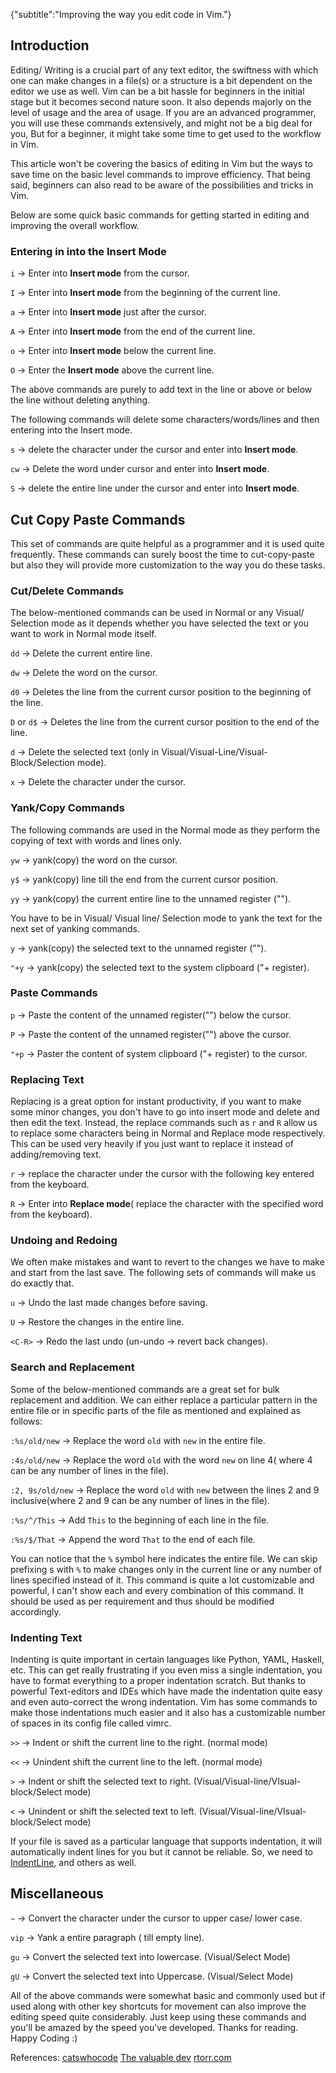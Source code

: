 {"subtitle":"Improving the way you edit code in Vim."}

<h2>Introduction</h2>
<p>Editing/ Writing is a crucial part of any text editor, the swiftness with which one can make changes in a file(s) or a structure is a bit dependent on the editor we use as well. Vim can be a bit hassle for beginners in the initial stage but it becomes second nature soon. It also depends majorly on the level of usage and the area of usage. If you are an advanced programmer, you will use these commands extensively, and might not be a big deal for you, But for a beginner, it might take some time to get used to the workflow in Vim.</p>
<p>This article won't be covering the basics of editing in Vim but the ways to save time on the basic level commands to improve efficiency. That being said, beginners can also read to be aware of the possibilities and tricks in Vim.</p>
<p>Below are some quick basic commands for getting started in editing and improving the overall workflow.</p>
<h3>Entering in into the Insert Mode</h3>
<p><code>i</code>  -&gt; Enter into <strong>Insert mode</strong> from the cursor.</p>
<p><code>I</code>   -&gt; Enter into <strong>Insert mode</strong> from the beginning of the current line.</p>
<p><code>a</code>   -&gt; Enter into <strong>Insert mode</strong>  just after the cursor.</p>
<p><code>A</code>   -&gt; Enter into <strong>Insert mode</strong> from the end of the current line.</p>
<p><code>o</code>   -&gt; Enter into <strong>Insert mode</strong> below the current line.</p>
<p><code>O</code>   -&gt; Enter the <strong>Insert mode</strong> above the current line.</p>
<p>The above commands are purely to add text in the line or above or below the line without deleting anything.</p>
<p>The following commands will delete some characters/words/lines and then entering into the Insert mode.</p>
<p><code>s</code>   -&gt; delete the character under the cursor and enter into <strong>Insert mode</strong>.</p>
<p><code>cw</code>  -&gt; Delete the word under cursor and enter into <strong>Insert mode</strong>.</p>
<p><code>S</code>   -&gt; delete the entire line under the cursor and enter into <strong>Insert mode</strong>.</p>
<h2>Cut Copy Paste Commands</h2>
<p>This set of commands are quite helpful as a programmer and it is used quite frequently. These commands can surely boost the time to cut-copy-paste but also they will provide more customization to the way you do these tasks.</p>
<h3>Cut/Delete Commands</h3>
<p>The below-mentioned commands can be used in Normal or any Visual/ Selection mode as it depends whether you have selected the text or you want to work in Normal mode itself.</p>
<p><code>dd</code>  -&gt; Delete the current entire line.</p>
<p><code>dw</code>  -&gt; Delete the word on the cursor.</p>
<p><code>d0</code> -&gt; Deletes the line from the current cursor position to the beginning of the line.</p>
<p><code>D</code> or <code>d$</code> -&gt; Deletes the line from the current cursor position to the end of the line.</p>
<p><code>d</code>  -&gt; Delete the selected text (only in Visual/Visual-Line/Visual-Block/Selection mode).</p>
<p><code>x</code>  -&gt; Delete the character under the cursor.</p>
<h3>Yank/Copy Commands</h3>
<p>The following commands are used in the Normal mode as they perform the copying of text with words and lines only.</p>
<p><code>yw</code> -&gt; yank(copy) the word on the cursor.</p>
<p><code>y$</code>  -&gt; yank(copy) line till the end from the current cursor position.</p>
<p><code>yy</code>  -&gt; yank(copy) the current entire line to the unnamed register (&quot;&quot;).</p>
<p>You have to be in Visual/ Visual line/ Selection mode to yank the text for the next set of yanking commands.</p>
<p><code>y</code>  -&gt; yank(copy) the selected text to the unnamed register (&quot;&quot;).</p>
<p><code>&quot;+y</code> -&gt; yank(copy) the selected text to the system clipboard (&quot;+ register).</p>
<h3>Paste Commands</h3>
<p><code>p</code>   -&gt; Paste the content of the unnamed register(&quot;&quot;) below the cursor.</p>
<p><code>P</code>   -&gt; Paste the content of the unnamed register(&quot;&quot;) above the cursor.</p>
<p><code>&quot;+p</code>  -&gt; Paster the content of system clipboard (&quot;+ register) to the cursor.</p>
<h3>Replacing Text</h3>
<p>Replacing is a great option for instant productivity, if you want to make some minor changes, you don't have to go into insert mode and delete and then edit the text. Instead, the replace commands such as <code>r</code> and <code>R</code> allow us to replace some characters being in Normal and Replace mode respectively. This can be used very heavily if you just want to replace it instead of adding/removing text.</p>
<p><code>r</code>   -&gt; replace the character under the cursor with the following key entered from the keyboard.</p>
<p><code>R</code>   -&gt; Enter into <strong>Replace mode</strong>( replace the character with the specified word from the keyboard).</p>
<h3>Undoing and Redoing</h3>
<p>We often make mistakes and want to revert to the changes we have to make and start from the last save. The following sets of commands will make us do exactly that.</p>
<p><code>u</code>   -&gt; Undo the last made changes before saving.</p>
<p><code>U</code> -&gt; Restore the changes in the entire line.</p>
<p><code>&lt;C-R&gt;</code>   -&gt; Redo the last undo (un-undo -&gt; revert back changes).</p>
<h3>Search and Replacement</h3>
<p>Some of the below-mentioned commands are a great set for bulk replacement and addition. We can either replace a particular pattern in the entire file or in specific parts of the file as mentioned and explained as follows:</p>
<p><code>:%s/old/new</code>  -&gt; Replace the word <code>old</code> with <code>new</code> in the entire file.</p>
<p><code>:4s/old/new</code>  -&gt; Replace the word <code>old</code> with the word <code>new</code> on line 4( where 4 can be any number of lines in the file).</p>
<p><code>:2, 9s/old/new</code>  -&gt; Replace the word <code>old</code> with <code>new</code> between the lines 2 and 9 inclusive(where 2 and 9 can be any number of lines in the file).</p>
<p><code>:%s/^/This</code>  -&gt; Add <code>This</code> to the beginning of each line in the file.</p>
<p><code>:%s/$/That</code>  -&gt; Append the word <code>That</code> to the end of each file.</p>
<p>You can notice that the <code>%</code> symbol here indicates the entire file. We can skip prefixing s with <code>%</code> to make changes only in the current line or any number of lines specified instead of it. This command is quite a lot customizable and powerful, I can't show each and every combination of this command. It should be used as per requirement and thus should be modified accordingly.</p>
<h3>Indenting Text</h3>
<p>Indenting is quite important in certain languages like Python, YAML, Haskell, etc. This can get really frustrating if you even miss a single indentation, you have to format everything to a proper indentation scratch. But thanks to powerful Text-editors and IDEs which have made the indentation quite easy and even auto-correct the wrong indentation. Vim has some commands to make those indentations much easier and it also has a customizable number of spaces in its config file called vimrc.</p>
<p><code>&gt;&gt;</code>  -&gt; Indent or shift the current line to the right. (normal mode)</p>
<p><code>&lt;&lt;</code>  -&gt; Unindent shift the current line to the left. (normal mode)</p>
<p><code>&gt;</code>   -&gt; Indent or shift the selected text to right. (Visual/Visual-line/VIsual-block/Select mode)</p>
<p><code>&lt;</code>  -&gt; Unindent or shift the selected text to left. (Visual/Visual-line/VIsual-block/Select mode)</p>
<p>If your file is saved as a particular language that supports indentation, it will automatically indent lines for you but it cannot be reliable. So, we need to <a href="https://github.com/Yggdroot/indentLine">IndentLine</a>, and others as well.</p>
<h2>Miscellaneous</h2>
<p><code>~</code> -&gt; Convert the character under the cursor to upper case/ lower case.</p>
<p><code>vip</code> -&gt; Yank a entire paragraph ( till empty line).</p>
<p><code>gu</code> -&gt; Convert the selected text into lowercase. (Visual/Select Mode)</p>
<p><code>gU</code> -&gt; Convert the selected text into Uppercase. (Visual/Select Mode)</p>
<p>All of the above commands were somewhat basic and commonly used but if used along with other key shortcuts for movement can also improve the editing speed quite considerably. Just keep using these commands and you'll be amazed by the speed you've developed. Thanks for reading. Happy Coding :)</p>
<p>References:  <a href="https://catswhocode.com/vim-commands/">catswhocode</a>  <a href="https://thevaluable.dev/vim-advanced/">The valuable dev</a> <a href="https://vim.rtorr.com/">rtorr.com</a></p>
